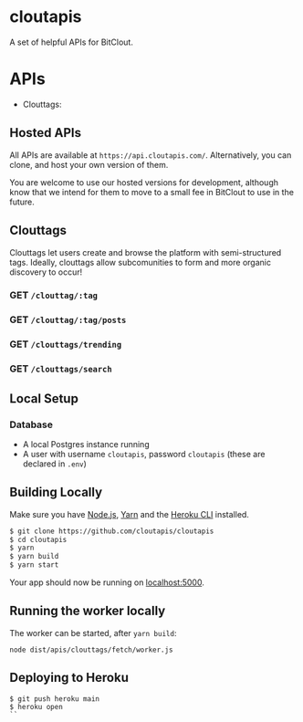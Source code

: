 # cloutapis
A set of helpful APIs for BitClout.

# APIs
* Clouttags: 

## Hosted APIs
All APIs are available at `https://api.cloutapis.com/`. Alternatively, you can clone, and host your own version of them.

You are welcome to use our hosted versions for development, although know that we intend for them to move to a small fee in BitClout to use in the future.

## Clouttags
Clouttags let users create and browse the platform with semi-structured tags. Ideally, clouttags allow subcomunities to form and more organic discovery to occur!

### GET `/clouttag/:tag`

### GET `/clouttag/:tag/posts`

### GET `/clouttags/trending`

### GET `/clouttags/search`

## Local Setup
### Database
* A local Postgres instance running
* A user with username `cloutapis`, password `cloutapis` (these are declared in `.env`)

## Building Locally
Make sure you have [Node.js](http://nodejs.org/), [Yarn](https://classic.yarnpkg.com/en/docs/install/#mac-stable) and the [Heroku CLI](https://cli.heroku.com/) installed.

```sh
$ git clone https://github.com/cloutapis/cloutapis
$ cd cloutapis
$ yarn
$ yarn build
$ yarn start
```

Your app should now be running on [localhost:5000](http://localhost:5000/).

## Running the worker locally
The worker can be started, after `yarn build`:

```
node dist/apis/clouttags/fetch/worker.js
```

## Deploying to Heroku

```
$ git push heroku main
$ heroku open
``
